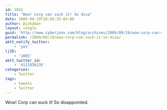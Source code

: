 ```yaml
---
id: 1041
title: "Wow! Corp can suck it! So disa"
date: 2009-09-19T18:50:35-04:00
author: DizkoDan
layout: single
guid: 'http://www.cyberjunx.com/blog/archives/2009/09/19/wow-corp-can-suck-it-so-disa/'
permalink: /2009/09/19/wow-corp-can-suck-it-so-disa/
aktt_notify_twitter:
    - 'yes'
ljID:
    - '1005'
aktt_twitter_id:
    - '4111836235'
categories:
    - Twitter
tags:
    - tweets
    - Twitter
---
```


Wow! Corp can suck it! So disappointed.